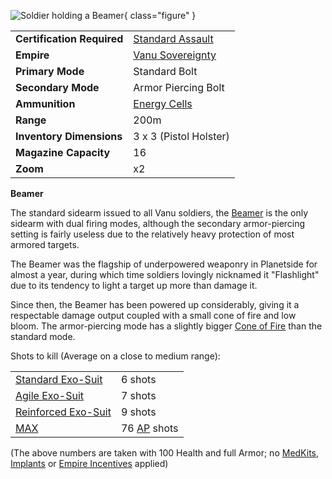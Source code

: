 ![ Soldier holding a
Beamer](../images/PSScreenShot0293.jpg){ class="figure" }

|                            |                                                           |
| -------------------------- | --------------------------------------------------------- |
| **Certification Required** | [Standard Assault](../certifications/Standard_Assault.md) |
| **Empire**                 | [Vanu Sovereignty](../etc/Vanu_Sovereignty.md)            |
| **Primary Mode**           | Standard Bolt                                             |
| **Secondary Mode**         | Armor Piercing Bolt                                       |
| **Ammunition**             | [Energy Cells](../ammunition/Energy_Cell.md)              |
| **Range**                  | 200m                                                      |
| **Inventory Dimensions**   | 3 x 3 (Pistol Holster)                                    |
| **Magazine Capacity**      | 16                                                        |
| **Zoom**                   | x2                                                        |

**Beamer**

The standard sidearm issued to all Vanu soldiers, the [Beamer](Beamer.md) is the
only sidearm with dual firing modes, although the secondary armor-piercing
setting is fairly useless due to the relatively heavy protection of most armored
targets.

The Beamer was the flagship of underpowered weaponry in Planetside for almost a
year, during which time soldiers lovingly nicknamed it "Flashlight" due to its
tendency to light a target up more than damage it.

Since then, the Beamer has been powered up considerably, giving it a respectable
damage output coupled with a small cone of fire and low bloom. The
armor-piercing mode has a slightly bigger [Cone of Fire](../terminology/Cone_of_fire.md)
than the standard mode.

Shots to kill (Average on a close to medium range):

|                                                        |                                                 |
| ------------------------------------------------------ | ----------------------------------------------- |
| [Standard Exo-Suit](../armor/Standard_Exo-Suit.md)     | 6 shots                                         |
| [Agile Exo-Suit](../armor/Agile_Exo-Suit.md)           | 7 shots                                         |
| [Reinforced Exo-Suit](../armor/Reinforced_Exo-Suit.md) | 9 shots                                         |
| [MAX](../armor/Mechanized_Assault_Exo-Suit.md)         | 76 [AP](../terminology/Armor_Piercing.md) shots |

(The above numbers are taken with 100 Health and full Armor; no
[MedKits](../items/MedKit.md), [Implants](../implants/Implants.md) or
[Empire Incentives](../etc/Empire_Incentives.md) applied)



